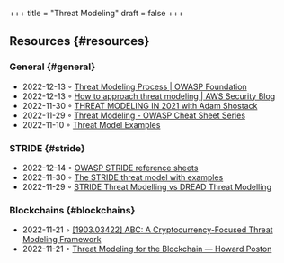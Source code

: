 +++
title = "Threat Modeling"
draft = false
+++

## Resources {#resources}


### General {#general}

-   2022-12-13 ◦ [Threat Modeling Process | OWASP Foundation](https://owasp.org/www-community/Threat_Modeling_Process)
-   2022-12-13 ◦ [How to approach threat modeling | AWS Security Blog](https://aws.amazon.com/blogs/security/how-to-approach-threat-modeling/)
-   2022-11-30 ◦ [THREAT MODELING IN 2021 with Adam Shostack](https://www.youtube.com/watch?v=7jB5OS6mepU&ab_channel=DevSecCon-)
-   2022-11-29 ◦ [Threat Modeling - OWASP Cheat Sheet Series](https://cheatsheetseries.owasp.org/cheatsheets/Threat_Modeling_Cheat_Sheet.html)
-   2022-11-10 ◦ [Threat Model Examples](https://github.com/TalEliyahu/Threat_Model_Examples)


### STRIDE {#stride}

-   2022-12-14 ◦ [OWASP STRIDE reference sheets](https://owasp.org/www-pdf-archive/STRIDE_Reference_Sheets.pdf)
-   2022-11-30 ◦ [The STRIDE threat model with examples](https://dr-knz.net/stride-threat-model-with-examples.html)
-   2022-11-29 ◦ [STRIDE Threat Modelling vs DREAD Threat Modelling](https://haiderm.com/stride-threat-modelling-vs-dread-threat-modelling/)


### Blockchains {#blockchains}

-   2022-11-21 ◦ [[1903.03422] ABC: A Cryptocurrency-Focused Threat Modeling Framework](https://arxiv.org/abs/1903.03422)
-   2022-11-21 ◦ [Threat Modeling for the Blockchain — Howard Poston](https://www.howardposton.com/blog/threat-modeling-for-the-blockchain)
